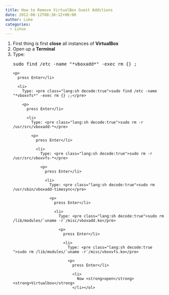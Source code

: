 ```yaml
---
title: How to Remove VirtualBox Guest Additions
date: 2012-08-12T08:38:12+00:00
author: Luke
categories:
  - Linux
---
```

<ol start="1">
  <li>
    First thing is first <strong>close</strong> all instances of <strong>VirtualBox</strong>
  </li>
  <li>
    Open up a <strong>Terminal</strong>
  </li>
  <li>
    Type: <pre class="lang:sh decode:true">sudo find /etc -name "*vboxadd*" -exec rm {} ;</pre>
    
    <p>
      press Enter</li> 
      
      <li>
        Type: <pre class="lang:sh decode:true">sudo find /etc -name "*vboxvfs*" -exec rm {} ;;</pre>
        
        <p>
          press Enter</li> 
          
          <li>
            Type: <pre class="lang:sh decode:true">sudo rm -r /usr/src/vboxadd-*</pre>
            
            <p>
              press Enter</li> 
              
              <li>
                Type: <pre class="lang:sh decode:true">sudo rm -r /usr/src/vboxvfs-*</pre>
                
                <p>
                  press Enter</li> 
                  
                  <li>
                    Type: <pre class="lang:sh decode:true">sudo rm /usr/sbin/vboxadd-timesync</pre>
                    
                    <p>
                      press Enter</li> 
                      
                      <li>
                        Type: <pre class="lang:sh decode:true">sudo rm /lib/modules/`uname -r`/misc/vboxadd.ko</pre>
                        
                        <p>
                          press Enter</li> 
                          
                          <li>
                            Type: <pre class="lang:sh decode:true ">sudo rm /lib/modules/`uname -r`/misc/vboxvfs.ko</pre>
                            
                            <p>
                              press Enter</li> 
                              
                              <li>
                                Now <strong>open</strong> <strong>Virtualbox</strong>
                              </li></ol>